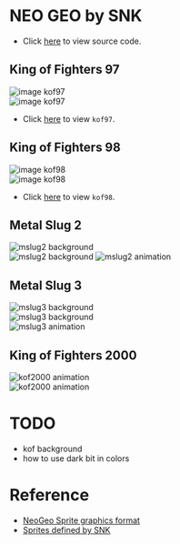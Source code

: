 # NEO GEO by SNK
* Click [here](https://github.com/bombzj/arcade-sprite-viewer/tree/master/neo) to view source code.
## King of Fighters 97
![image kof97](https://bombzj.github.io/arcade-sprite-viewer/res/imgkof97.png)<br/>
![image kof97](https://bombzj.github.io/arcade-sprite-viewer/res/img2kof97.png)<br/>

* Click [here](https://bombzj.github.io/arcade-sprite-viewer/viewer.html?kof97) to view `kof97`.
## King of Fighters 98
![image kof98](https://bombzj.github.io/arcade-sprite-viewer/res/imgkof98.png)<br/>
![image kof98](https://bombzj.github.io/arcade-sprite-viewer/res/img2kof98.png)<br/>

* Click [here](https://bombzj.github.io/arcade-sprite-viewer/viewer.html?kof98) to view `kof98`.
## Metal Slug 2
![mslug2 background](https://bombzj.github.io/arcade-sprite-viewer/res/mapmslug2.gif)<br/>
![mslug2 background](https://bombzj.github.io/arcade-sprite-viewer/res/map2mslug2.png)
![mslug2 animation](https://bombzj.github.io/arcade-sprite-viewer/res/animmslug2.gif)<br/>
## Metal Slug 3
![mslug3 background](https://bombzj.github.io/arcade-sprite-viewer/res/mapmslug3.gif)<br/>
![mslug3 background](https://bombzj.github.io/arcade-sprite-viewer/res/map2mslug3.gif)<br/>
![mslug3 animation](https://bombzj.github.io/arcade-sprite-viewer/res/animmslug3.gif)<br/>
## King of Fighters 2000
![kof2000 animation](https://bombzj.github.io/arcade-sprite-viewer/res/animkof2000.gif)<br/>
![kof2000 animation](https://bombzj.github.io/arcade-sprite-viewer/res/anim2kof2000.gif)<br/>


# TODO
* kof background
* how to use dark bit in colors

# Reference
* [NeoGeo Sprite graphics format](https://wiki.neogeodev.org/index.php?title=Sprite_graphics_format)
* [Sprites defined by SNK](https://wiki.neogeodev.org/index.php?title=Sprites)
